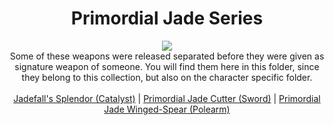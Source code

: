 <body>
  <div align="center">
    <h1> Primordial Jade Series </h1>
<img src="https://i.imgur.com/hsnZJVf.png"><br>
Some of these weapons were released separated before they were given as signature weapon of someone. You will find them here in this folder, since they belong to this collection, but also on the character specific folder.
<br><br>
<a href="https://github.com/lihgrandini/characterstp/blob/main/Weapons/Primordial%20Jade/Jadefall's%20Splendor.rar">Jadefall's Splendor (Catalyst)</a> | 
<a href="https://github.com/lihgrandini/characterstp/blob/main/Weapons/Primordial%20Jade/Primordial%20Jade%20Cutter.rar">Primordial Jade Cutter (Sword)</a> | 
<a href="https://github.com/lihgrandini/characterstp/blob/main/Weapons/Primordial%20Jade/Primordial%20Jade%20Winged-Spear.rar">Primordial Jade Winged-Spear (Polearm)</a>

  
  </div>
</body>
